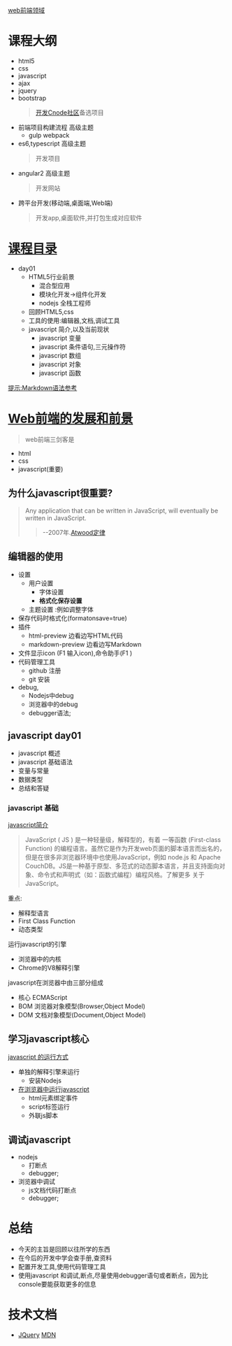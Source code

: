 [web前端领域](https://github.com/unruledboy/WebFrontEndStack/blob/master/README.zh-cn.md)
# 课程大纲
* html5
* css
* javascript
* ajax 
* jquery
* bootstrap 
    > [开发Cnode社区](https://cnodejs.org/)备选项目
* 前端项目构建流程 高级主题
    * gulp webpack  
* es6,typescript 高级主题 
    > 开发项目
* angular2 高级主题
    > 开发网站
* 跨平台开发(移动端,桌面端,Web端)
    > 开发app,桌面软件,并打包生成对应软件

# [课程目录](note/1.md)
* day01
    * HTML5行业前景
        * 混合型应用
        * 模块化开发->组件化开发
        * nodejs 全栈工程师
    * 回顾HTML5,css
    * 工具的使用:编辑器,文档,调试工具
    * javascript 简介,以及当前现状
        * javascript 变量
        * javascript 条件语句,三元操作符
        * javascript 数组
        * javascript 对象
        * javascript 函数



[提示:Markdown语法参考](http://www.appinn.com/markdown/)

# [Web前端的发展和前景](images/1.png)
> web前端三剑客是
* html
* css
* javascript(重要)

## 为什么javascript很重要?

>Any application that can be written in JavaScript, will eventually be written in JavaScript.
>> --2007年.[Atwood定律](https://blog.codinghorror.com/the-principle-of-least-power/)





## 编辑器的使用
* 设置
    * 用户设置
        * 字体设置
        *  **格式化保存设置**
    * 主题设置
:例如调整字体
* 保存代码时格式化(formatonsave=true)
* 插件
    * html-preview  边看边写HTML代码
    * markdown-preview 边看边写Markdown
* 文件显示icon  (F1 输入icon),命令助手(F1 )
* 代码管理工具
    * github 注册
    * git 安装 
*  debug,
    * Nodejs中debug
    * 浏览器中的debug
    * debugger语法;

## javascript day01
* javascript 概述
* javascript 基础语法
* 变量与常量
* 数据类型
* 总结和答疑


### javascript 基础
[javascript简介](https://developer.mozilla.org/zh-CN/docs/Web/JavaScript)
>JavaScript ( JS ) 是一种轻量级，解释型的，有着 一等函数 (First-class Function) 的编程语言。虽然它是作为开发web页面的脚本语言而出名的，但是在很多非浏览器环境中也使用JavaScript，例如 node.js 和 Apache CouchDB。JS是一种基于原型、多范式的动态脚本语言，并且支持面向对象、命令式和声明式（如：函数式编程）编程风格。了解更多 关于JavaScript。

重点:
* 解释型语言
* First Class Function
* 动态类型

运行javascript的引擎
* 浏览器中的内核
* Chrome的V8解释引擎

javascript在浏览器中由三部分组成
* 核心 ECMAScript
* BOM 浏览器对象模型(Browser,Object Model)
* DOM 文档对象模型(Document,Object Model)


## 学习javascript核心
[javascript 的运行方式](./examples/use-javascript.html)
* 单独的解释引擎来运行
    * 安装Nodejs 
* [在浏览器中运行javascript](./examples/use-javascript.browser.html)
    * html元素绑定事件
    * script标签运行
    * 外联js脚本

## 调试javascript
* nodejs 
    * 打断点
    * debugger;
* 浏览器中调试
    * js文档代码打断点
    * debugger;




# 总结
 * 今天的主旨是回顾以往所学的东西
 * 在今后的开发中学会查手册,查资料
 * 配置开发工具,使用代码管理工具
 * 使用javascript 和调试,断点,尽量使用debugger语句或者断点，因为比console要能获取更多的信息


# 技术文档
* [JQuery]() [MDN]()